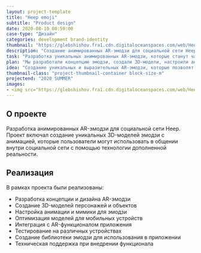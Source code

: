 ```yaml
---
layout: project-template
title: "Heep emoji"
subtitle: "Product design"
date: 2020-08-10 00:59:00
case-type: "Дизайн"
categories: development brand-identity
thumbnail: "https://glebshishov.fra1.cdn.digitaloceanspaces.com/web/Heep-Emoji/Heep-Emoji-thumbnail.png"
description: "Создание анимированных AR-эмодзи для социальной сети Heep."
task: "Разработка уникальных анимированных AR-эмодзи, которые станут частью функционала социальной сети Heep."
plan: "Мы разработали концепцию эмодзи, создали 3D-модели, настроили анимацию и интегрировали их в AR-функционал приложения."
idea: "Создание уникальных и выразительных AR-эмодзи, которые позволят пользователям Heep более эмоционально общаться в социальной сети."
thumbnail-class: "project-thumbnail-container block-size-m"
projectend: "2020 SUMMER"
images:
- <img src="https://glebshishov.fra1.cdn.digitaloceanspaces.com/web/Heep-Emoji/Heep-emoji-1.jpg" class="project-img-parameters img-size-full" alt="Heep-Emoji-1">
---
```


## О проекте

Разработка анимированных AR-эмодзи для социальной сети Heep. Проект включал создание уникальных 3D-моделей эмодзи с анимацией, которые пользователи могут использовать в общении внутри социальной сети с помощью технологии дополненной реальности.

## Реализация

В рамках проекта были реализованы:
- Разработка концепции и дизайна AR-эмодзи
- Создание 3D-моделей персонажей и объектов
- Настройка анимации и мимики для эмодзи
- Оптимизация моделей для мобильных устройств
- Интеграция с AR-функционалом приложения
- Тестирование на различных устройствах
- Создание библиотеки эмодзи для использования в приложении
- Техническая поддержка при внедрении функционала
